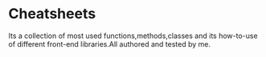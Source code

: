 # Cheatsheets
Its a collection of most used functions,methods,classes and its how-to-use of different front-end libraries.All authored and tested by me.
